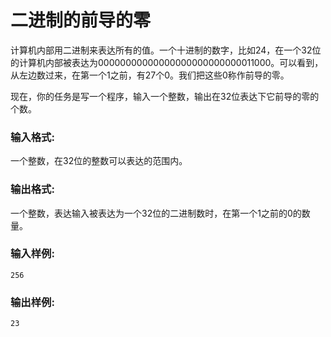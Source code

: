 # 二进制的前导的零
计算机内部用二进制来表达所有的值。一个十进制的数字，比如24，在一个32位的计算机内部被表达为00000000000000000000000000011000。可以看到，从左边数过来，在第一个1之前，有27个0。我们把这些0称作前导的零。

现在，你的任务是写一个程序，输入一个整数，输出在32位表达下它前导的零的个数。

### 输入格式:
一个整数，在32位的整数可以表达的范围内。

### 输出格式:
一个整数，表达输入被表达为一个32位的二进制数时，在第一个1之前的0的数量。

### 输入样例:
```
256
```
### 输出样例:
```
23
```